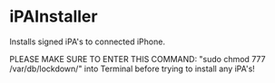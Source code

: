 # iPAInstaller
Installs signed iPA's to connected iPhone. 

PLEASE MAKE SURE TO ENTER THIS COMMAND: "sudo chmod 777 /var/db/lockdown/" into Terminal before trying to install any iPA's!
